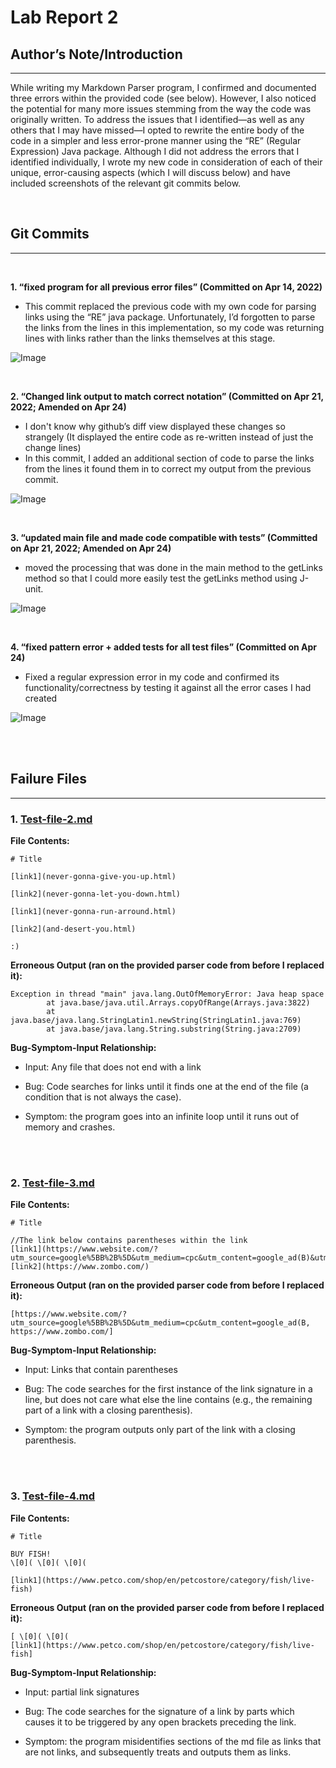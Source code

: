 # **Lab Report 2**

## **Author’s Note/Introduction**

---

While writing my Markdown Parser program, I confirmed and documented three errors within the provided code (see below). However, I also noticed the potential for many more issues stemming from the way the code was originally written. To address the issues that I identified—as well as any others that I may have missed—I opted to rewrite the entire body of the code in a simpler and less error-prone manner using the “RE” (Regular Expression) Java package. Although I did not address the errors that I identified individually, I wrote my new code in consideration of each of their unique, error-causing aspects (which I will discuss below) and have included screenshots of the relevant git commits below.

<br/>

## **Git Commits**

---
<br/>

**1. “fixed program for all previous error files” (Committed on Apr 14, 2022)**

- This commit replaced the previous code with my own code for parsing links using the “RE” java package. Unfortunately, I’d forgotten to parse the links from the lines in this implementation, so my code was returning lines with links rather than the links themselves at this stage.

![Image](Assests/pic_1.png)

<br/>

**2. “Changed link output to match correct notation” (Committed on Apr 21, 2022; Amended on Apr 24)**

- I don't know why github’s diff view displayed these changes so strangely (It displayed the entire code as re-written instead of just the change lines)
- In this commit, I added an additional section of code to parse the links from the lines it found them in to correct my output from the previous commit.

![Image](Assests/pic_2.png)

<br/>

**3. “updated main file and made code compatible with tests” (Committed on Apr 21, 2022; Amended on Apr 24)**

- moved the processing that was done in the main method to the getLinks method so that I could more easily test the getLinks method using J-unit.

![Image](Assests/pic_3.png)

<br/>

**4. “fixed pattern error + added tests for all test files” (Committed on Apr 24)**

- Fixed a regular expression error in my code and confirmed its functionality/correctness by testing it against all the error cases I had created

![Image](Assests/pic_4.png)

<br/>
<br/>

## **Failure Files**

---

### 1. [**Test-file-2.md**](https://github.com/tkiyohar/markdown-parser/blob/main/test-file-2.md)
**File Contents:**

```
# Title

[link1](never-gonna-give-you-up.html)

[link2](never-gonna-let-you-down.html)

[link1](never-gonna-run-arround.html)

[link2](and-desert-you.html)

:)
```

**Erroneous Output (ran on the provided parser code from before I replaced it):**

```
Exception in thread "main" java.lang.OutOfMemoryError: Java heap space
        at java.base/java.util.Arrays.copyOfRange(Arrays.java:3822)
        at java.base/java.lang.StringLatin1.newString(StringLatin1.java:769)
        at java.base/java.lang.String.substring(String.java:2709)
```

**Bug-Symptom-Input Relationship:**
	
- Input:
		Any file that does not end with a link
	
- Bug:
Code searches for links until it finds one at the end of the file (a condition that is not always the case).

- Symptom: 
the program goes into an infinite loop until it runs out of memory and crashes.

<br/>
<br/>

### 2. [**Test-file-3.md**](https://github.com/tkiyohar/markdown-parser/blob/main/test-file-3.md)
**File Contents:**

```
# Title

//The link below contains parentheses within the link
[link1](https://www.website.com/?utm_source=google%5BB%2B%5D&utm_medium=cpc&utm_content=google_ad(B)&utm_campaign=product)
[link2](https://www.zombo.com/)
```

**Erroneous Output (ran on the provided parser code from before I replaced it):**

```
[https://www.website.com/?utm_source=google%5BB%2B%5D&utm_medium=cpc&utm_content=google_ad(B, https://www.zombo.com/]
```

**Bug-Symptom-Input Relationship:**

- Input:
Links that contain parentheses

- Bug:
The code searches for the first instance of the link signature in a line, but does not care what else the line contains (e.g., the remaining part of a link with a closing parenthesis).

- Symptom: 
the program outputs only part of the link with a closing parenthesis.


<br/>
<br/>

### 3. [**Test-file-4.md**](https://github.com/tkiyohar/markdown-parser/blob/main/test-file-4.md)
**File Contents:**

```
# Title

BUY FISH!
\[0]( \[0]( \[0](

[link1](https://www.petco.com/shop/en/petcostore/category/fish/live-fish)
```

**Erroneous Output (ran on the provided parser code from before I replaced it):**

```
[ \[0]( \[0](
[link1](https://www.petco.com/shop/en/petcostore/category/fish/live-fish]
```

**Bug-Symptom-Input Relationship:**
	
- Input:
partial link signatures

- Bug:
The code searches for the signature of a link by parts which causes it to be triggered by any open brackets preceding the link.

- Symptom: 
the program misidentifies sections of the md file as links that are not links, and subsequently treats and outputs them as links.
